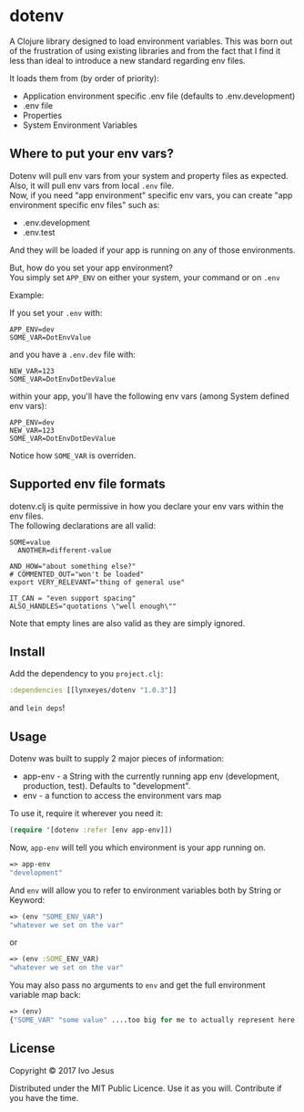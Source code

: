 # dotenv

A Clojure library designed to load environment variables.
This was born out of the frustration of using existing libraries and from the fact that I find it less than ideal to introduce a new standard regarding env files.

It loads them from (by order of priority):

* Application environment specific .env file (defaults to .env.development)
* .env file
* Properties
* System Environment Variables

## Where to put your env vars?

Dotenv will pull env vars from your system and property files as expected.  
Also, it will pull env vars from local `.env` file.  
Now, if you need "app environment" specific env vars, you can create "app environment specific env files" such as:

* .env.development
* .env.test

And they will be loaded if your app is running on any of those environments.

But, how do you set your app environment?  
You simply set `APP_ENV` on either your system, your command or on `.env`


Example:

If you set your `.env` with:

```
APP_ENV=dev
SOME_VAR=DotEnvValue
```

and you have a `.env.dev` file with:

```
NEW_VAR=123
SOME_VAR=DotEnvDotDevValue
```

within your app, you'll have the following env vars (among System defined env vars):

```
APP_ENV=dev
NEW_VAR=123
SOME_VAR=DotEnvDotDevValue
```

Notice how `SOME_VAR` is overriden.

## Supported env file formats

dotenv.clj is quite permissive in how you declare your env vars within the env files.  
The following declarations are all valid:

```
SOME=value
  ANOTHER=different-value

AND_HOW="about something else?"
# COMMENTED_OUT="won't be loaded"
export VERY_RELEVANT="thing of general use"

IT_CAN = "even support spacing"
ALSO_HANDLES="quotations \"well enough\""
```

Note that empty lines are also valid as they are simply ignored.

## Install

Add the dependency to you `project.clj`:

```clojure
:dependencies [[lynxeyes/dotenv "1.0.3"]]
```

and `lein deps`!

## Usage

Dotenv was built to supply 2 major pieces of information:

* app-env - a String with the currently running app env (development, production, test). Defaults to "development".
* env - a function to access the environment vars map

To use it, require it wherever you need it:

```clojure
(require '[dotenv :refer [env app-env]])
```

Now, `app-env` will tell you which environment is your app running on.

```clojure
=> app-env
"development"
```

And `env` will allow you to refer to environment variables both by String or Keyword:

```clojure
=> (env "SOME_ENV_VAR")
"whatever we set on the var"
```

or

```clojure
=> (env :SOME_ENV_VAR)
"whatever we set on the var"
```

You may also pass no arguments to `env` and get the full environment variable map back:

```clojure
=> (env)
{"SOME_VAR" "some value" ....too big for me to actually represent here..sorry.... }
```


## License

Copyright © 2017 Ivo Jesus

Distributed under the MIT Public Licence.
Use it as you will. Contribute if you have the time.
